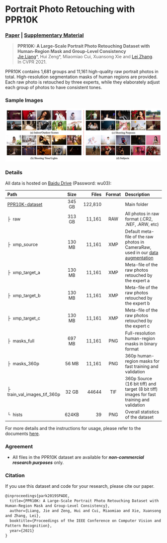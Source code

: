 # Portrait Photo Retouching with PPR10K

### [Paper]() |   [Supplementary Material]()

> **PPR10K: A Large-Scale Portrait Photo Retouching Dataset with Human-Region Mask and Group-Level Consistency** <br>
> [Jie Liang](liangjie.xyz)\*, Hui Zeng\*, Miaomiao Cui, Xuansong Xie and [Lei Zhang](https://www4.comp.polyu.edu.hk/~cslzhang/). <br>
> In CVPR 2021.

PPR10K contains 1,681 groups and 11,161 high-quality raw portrait photos in total. 
High-resolution segmentation masks of human regions are provided. 
Each raw photo is retouched by three experts, while they elaborately adjust each group of photos to have consistent tones.

### Sample Images

![sample_images](imgs/sample_imgs.jpg)

### Details

All data is hosted on [Baidu Drive](https://pan.baidu.com/s/1hpMO__JIvqWImdL8rznYcw) (Password: wu03):

| Path | Size | Files | Format | Description
| :--- | :---: | ----: | :----: | :----------
| [PPR10K-dataset](https://pan.baidu.com/s/1hpMO__JIvqWImdL8rznYcw) | 345 GB | 122,810 | | Main folder
| &boxvr;&nbsp; raw | 313 GB | 11,161 | RAW | All photos in raw format (.CR2, .NEF, .ARW, etc)
| &boxvr;&nbsp; xmp_source | 130 MB | 11,161 | XMP | Default meta-file of the raw photos in CameraRaw, used in our [data augmentation]()
| &boxvr;&nbsp; xmp_target_a | 130 MB | 11,161 | XMP | Meta-file of the raw photos retouched by the expert a
| &boxvr;&nbsp; xmp_target_b | 130 MB | 11,161 | XMP | Meta-file of the raw photos retouched by the expert b
| &boxvr;&nbsp; xmp_target_c | 130 MB | 11,161 | XMP | Meta-file of the raw photos retouched by the expert c
| &boxvr;&nbsp; masks_full | 697 MB | 11,161 | PNG | Full-resolution human-region masks in binary format
| &boxvr;&nbsp; masks_360p | 56 MB | 11,161 | PNG | 360p human-region masks for fast training and validation
| &boxvr;&nbsp; train_val_images_tif_360p | 32 GB | 44644 | TIF | 360p Source (16 bit tiff) and target (8 bit tiff) images for fast training and validation
| &boxur;&nbsp; hists | 624KB | 39 | PNG | Overall statistics of the dataset

For more details and the instructions for usage, please refer to the documents [here](dataset/README.md).

### Agreement

- All files in the PPR10K dataset are available for ***non-commercial research purposes*** only.


### Citation
If you use this dataset and code for your research, please cite our paper.
```
@inproceedings{park2019SPADE,
  title={PPR10K: A Large-Scale Portrait Photo Retouching Dataset with Human-Region Mask and Group-Level Consistency},
  author={Liang, Jie and Zeng, Hui and Cui, Miaomiao and Xie, Xuansong and Zhang, Lei},
  booktitle={Proceedings of the IEEE Conference on Computer Vision and Pattern Recognition},
  year={2021}
}
```
